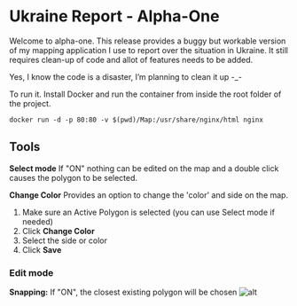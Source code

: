 # Ukraine Report - Alpha-One

Welcome to alpha-one. This release provides a buggy but workable version of my mapping application I use to report over the situation in Ukraine. It still requires clean-up of code and allot of features needs to be added.

Yes, I know the code is a disaster, I’m planning to clean it up -_-

To run it. Install Docker and run the container from inside the root folder of the project.

```docker run -d -p 80:80 -v $(pwd)/Map:/usr/share/nginx/html nginx```

## Tools

**Select mode** If "ON" nothing can be edited on the map and a double click causes the polygon to be selected.

**Change Color** Provides an option to change the 'color' and side on the map.
1. Make sure an Active Polygon is selected (you can use Select mode if needed)
2. Click **Change Color**
3. Select the side or color
4. Click **Save**

### Edit mode

**Snapping:** If "ON", the closest existing polygon will be chosen
![alt](Media/Snapping.webp)
